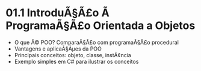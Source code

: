 ﻿# 01.1 IntroduÃ§Ã£o Ã  ProgramaÃ§Ã£o Orientada a Objetos

- O que Ã© POO? ComparaÃ§Ã£o com programaÃ§Ã£o procedural
- Vantagens e aplicaÃ§Ãµes da POO
- Principais conceitos: objeto, classe, instÃ¢ncia
- Exemplo simples em C# para ilustrar os conceitos
